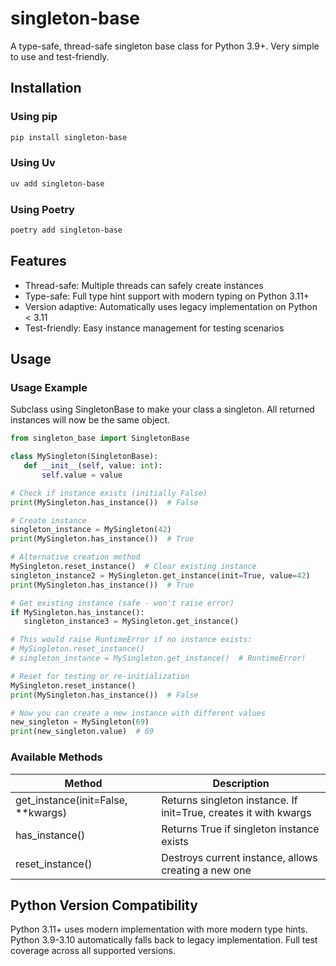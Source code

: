 # singleton-base

A type-safe, thread-safe singleton base class for Python 3.9+. Very simple to use and test-friendly.

## Installation

### Using pip

```bash
pip install singleton-base
```

### Using Uv

```bash
uv add singleton-base
```

### Using Poetry

```bash
poetry add singleton-base
```

## Features

- Thread-safe: Multiple threads can safely create instances
- Type-safe: Full type hint support with modern typing on Python 3.11+
- Version adaptive: Automatically uses legacy implementation on Python < 3.11
- Test-friendly: Easy instance management for testing scenarios

## Usage

### Usage Example

Subclass using SingletonBase to make your class a singleton. All returned instances will now be the same object.

```python
from singleton_base import SingletonBase

class MySingleton(SingletonBase):
   def __init__(self, value: int):
       self.value = value

# Check if instance exists (initially False)
print(MySingleton.has_instance())  # False

# Create instance
singleton_instance = MySingleton(42)
print(MySingleton.has_instance())  # True

# Alternative creation method
MySingleton.reset_instance()  # Clear existing instance
singleton_instance2 = MySingleton.get_instance(init=True, value=42)
print(MySingleton.has_instance())  # True

# Get existing instance (safe - won't raise error)
if MySingleton.has_instance():
   singleton_instance3 = MySingleton.get_instance()

# This would raise RuntimeError if no instance exists:
# MySingleton.reset_instance()
# singleton_instance = MySingleton.get_instance()  # RuntimeError!

# Reset for testing or re-initialization
MySingleton.reset_instance()
print(MySingleton.has_instance())  # False

# Now you can create a new instance with different values
new_singleton = MySingleton(69)
print(new_singleton.value)  # 69
```

### Available Methods

| Method                             | Description                                                      |
| ---------------------------------- | ---------------------------------------------------------------- |
| get_instance(init=False, **kwargs) | Returns singleton instance. If init=True, creates it with kwargs |
| has_instance()                     | Returns True if singleton instance exists                        |
| reset_instance()                   | Destroys current instance, allows creating a new one             |

## Python Version Compatibility

Python 3.11+ uses modern implementation with more modern type hints.
Python 3.9-3.10 automatically falls back to legacy implementation.
Full test coverage across all supported versions.
